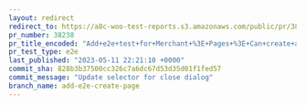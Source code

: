 ```yaml
---
layout: redirect
redirect_to: https://a8c-woo-test-reports.s3.amazonaws.com/public/pr/38238/e2e/index.html
pr_number: 38238
pr_title_encoded: "Add+e2e+test+for+Merchant+%3E+Pages+%3E+Can+create+a+new+page"
pr_test_type: e2e
last_published: "2023-05-11 22:21:10 +0000"
commit_sha: 828b3b37500cc326c7a6dc67d53d35d01f1fed57
commit_message: "Update selector for close dialog"
branch_name: add-e2e-create-page
---
```

